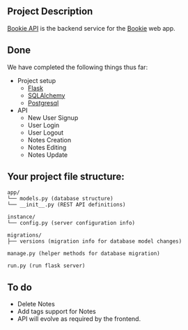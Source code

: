 ## Project Description

[Bookie API](https://bookie.adaszyn.site/) is the backend service for the [Bookie](https://github.com/adaszyn/bookie-app/) web app. 

## Done  

We have completed the following things thus far: 

- Project setup
    - [Flask](http://flask.pocoo.org/)
    - [SQLAlchemy](https://www.sqlalchemy.org/)
    - [Postgresql](https://www.postgresql.org/)
- API
    - New User Signup
    - User Login
    - User Logout 
    - Notes Creation
    - Notes Editing
    - Notes Update

## Your project file structure:

```
app/
└── models.py (database structure)
└── __init__.py (REST API definitions)

instance/
└── config.py (server configuration info)

migrations/
├── versions (migration info for database model changes)

manage.py (helper methods for database migration)

run.py (run flask server)
```

## To do
- Delete Notes
- Add tags support for Notes
- API will evolve as required by the frontend. 








